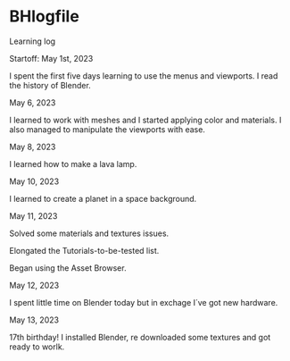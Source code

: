 # BHlogfile
Learning log

Startoff: May 1st, 2023

I spent the first five days learning to use the menus and viewports. I read the history of Blender.

May 6, 2023

I learned to work with meshes and I started applying color and materials. I also managed to
manipulate the viewports with ease.

May 8, 2023

I learned how to make a lava lamp.

May 10, 2023
 
I learned to create a planet in a space background.

May 11, 2023

Solved some materials and textures issues.

Elongated the Tutorials-to-be-tested list.

Began using the Asset Browser.

May 12, 2023

I spent little time on Blender today but in exchage I´ve got new hardware.

May 13, 2023

17th birthday! I installed Blender, re downloaded some textures and got ready to worlk.

